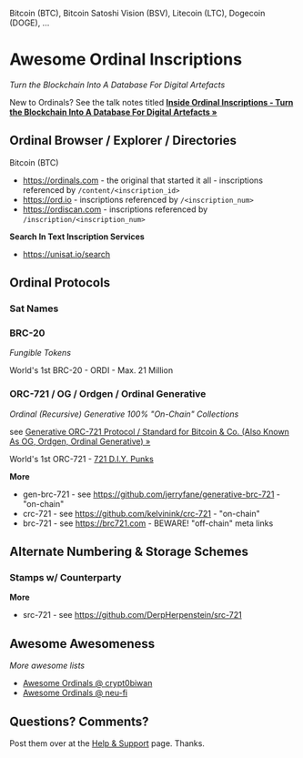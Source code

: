 
Bitcoin (BTC), Bitcoin Satoshi Vision (BSV), Litecoin (LTC), Dogecoin (DOGE), ...


# Awesome Ordinal Inscriptions

_Turn the Blockchain Into A Database For Digital Artefacts_


New to Ordinals?
See the talk notes titled
[**Inside Ordinal Inscriptions - Turn the Blockchain Into A Database For Digital Artefacts »**](https://github.com/pixelartexchange/ordinals.sandbox/tree/master/insideordinals)


## Ordinal Browser / Explorer / Directories

Bitcoin (BTC)

- <https://ordinals.com>   - the original that started it all  - inscriptions referenced by `/content/<inscription_id>`
- <https://ord.io>     - inscriptions referenced by `/<inscription_num>`
- <https://ordiscan.com>   - inscriptions referenced by `/inscription/<inscription_num>`


**Search In Text Inscription Services**

- <https://unisat.io/search>



## Ordinal Protocols

### Sat Names


### BRC-20

_Fungible Tokens_

World's 1st  BRC-20  -  ORDI - Max. 21 Million   



### ORC-721 / OG / Ordgen / Ordinal Generative

_Ordinal (Recursive) Generative 100% "On-Chain" Collections_

see [Generative ORC-721 Protocol / Standard for Bitcoin & Co. (Also Known As OG, Ordgen, Ordinal Generative) »](https://github.com/ordbase/generative-orc-721)

World's 1st ORC-721  -  [721 D.I.Y. Punks](https://twitter.com/diypunksnfts)


**More**

- gen-brc-721  - see <https://github.com/jerryfane/generative-brc-721>  - "on-chain"
- crc-721   - see <https://github.com/kelvinink/crc-721>  - "on-chain"
- brc-721    - see <https://brc721.com>   -   BEWARE!  "off-chain" meta links


## Alternate Numbering & Storage Schemes

### Stamps  w/ Counterparty

**More**

- src-721 - see <https://github.com/DerpHerpenstein/src-721>




## Awesome Awesomeness

_More awesome lists_

- [Awesome Ordinals @ crypt0biwan](https://github.com/crypt0biwan/awesome-ordinals)
- [Awesome Ordinals @ neu-fi](https://github.com/neu-fi/awesome-ordinals)


## Questions? Comments?

Post them over at the [Help & Support](https://github.com/geraldb/help) page. Thanks.



